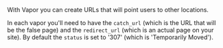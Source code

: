 With Vapor you can create URLs that will point users to other locations.

In each vapor you'll need to have the `catch_url` (which is the URL that will be the false page) and the `redirect_url` (which is an actual page on your site). By default the `status` is set to '307' (which is 'Temporarily Moved').